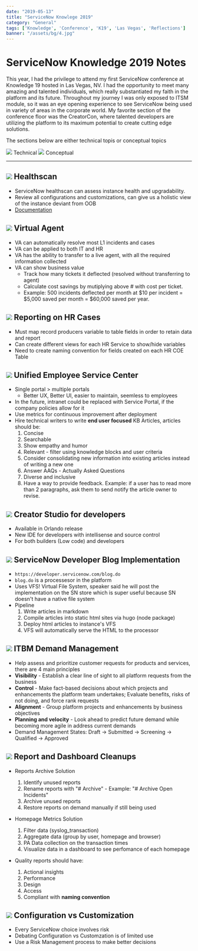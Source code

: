 ```yaml
---
date: "2019-05-13"
title: "ServiceNow Knowlege 2019"
category: "General"
tags: ['Knowledge', 'Conference', 'K19', 'Las Vegas', 'Reflections']
banner: "/assets/bg/4.jpg"
---
```


# ServiceNow Knowledge 2019 Notes

This year, I had the privilege to attend my first ServiceNow conference at Knowledge 19 hosted in Las Vegas, NV. I had the opportunity to meet many amazing and talented individuals, which really substantiated my faith in the platform and its future. Throughout my journey I was only exposed to ITSM module, so it was an eye opening experience to see ServiceNow being used in variety of areas in the corporate world. My favorite section of the conference floor was the CreatorCon, where talented developers are utilizing the platform to its maximum potential to create cutting edge solutions.

The sections below are either technical topis or conceptual topics

<span><img src="https://placehold.it/15/f03c15/000000?text=+"> Technical</span>
<span><img src="https://placehold.it/15/c5f015/000000?text=+"> Conceptual</span>
***
## <img style="margin-bottom: 0" src="https://placehold.it/30/f03c15/000000?text=+"> Healthscan

- ServiceNow healthscan can assess instance health and upgradability.
- Review all configurations and customizations, can give us a holistic view of the instance deviant from OOB
- [Documentation](https://www.servicenow.com/content/dam/servicenow-assets/public/en-us/doc-type/data-sheet/ds-configuration-review.pdf)

## <img style="margin-bottom: 0" src="https://placehold.it/30/c5f015/000000?text=+"> Virtual Agent

- VA can automatically resolve most L1 incidents and cases
- VA can be applied to both IT and HR
- VA has the ability to transfer to a live agent, with all the required information collected
- VA can show business value
  - Track how many tickets it deflected (resolved without transferring to agent)
  - Calculate cost savings by mutiplying above # with cost per ticket.
  - Example: 500 incidents deflected per month at $10 per incident = \$5,000 saved per month = \$60,000 saved per year.

## <img style="margin-bottom: 0" src="https://placehold.it/30/f03c15/000000?text=+"> Reporting on HR Cases

- Must map record producers variable to table fields in order to retain data and report
- Can create different views for each HR Service to show/hide variables
- Need to create naming convention for fields created on each HR COE Table

## <img style="margin-bottom: 0" src="https://placehold.it/30/c5f015/000000?text=+"> Unified Employee Service Center

- Single portal > multiple portals
  - Better UX, Better UI, easier to maintain, seemless to employees
- In the future, intranet could be replaced with Service Portal, if the company policies allow for it
- Use metrics for continuous improvement after deployment
- Hire technical writers to write **end user focused** KB Articles, articles should be:
  1. Concise
  2. Searchable
  3. Show empathy and humor
  4. Relevant - filter using knowledge blocks and user criteria
  5. Consider consolidating new information into existing articles instead of writing a new one
  6. Answer AAQs - Actually Asked Questions
  7. Diverse and inclusive
  8. Have a way to provide feedback. Example: if a user has to read more than 2 paragraphs, ask them to send notify the article owner to revise.

## <img style="margin-bottom: 0" src="https://placehold.it/30/f03c15/000000?text=+"> Creator Studio for developers

- Available in Orlando release
- New IDE for developers with intellisense and source control
- For both builders (Low code) and developers

## <img style="margin-bottom: 0" src="https://placehold.it/30/f03c15/000000?text=+"> ServiceNow Developer Blog Implementation

- `https://developer.servicenow.com/blog.do`
- `blog.do` is a processesor in the platform
- Uses VFS! Virtual File System, speaker said he will post the implementation on the SN store which is super useful because SN doesn't have a native file system
- Pipeline
  1. Write articles in markdown
  2. Compile articles into static html sites via hugo (node package)
  3. Deploy html articles to instance's VFS
  4. VFS will automatically serve the HTML to the processor

## <img style="margin-bottom: 0" src="https://placehold.it/30/c5f015/000000?text=+"> ITBM Demand Management

- Help assess and prioritize customer requests for products and services, there are 4 main principles
- **Visibility** - Establish a clear line of sight to all platform requests from the business
- **Control** - Make fact-based decisions about which projects and enhancements the platform team undertakes; Evaluate benefits, risks of not doing, and force rank requests
- **Alignment** - Group platform projects and enhancements by business objectives
- **Planning and velocity** - Look ahead to predict future demand while becoming more agile in address current demands
- Demand Management States: Draft -> Submitted -> Screening -> Qualified -> Approved

## <img style="margin-bottom: 0" src="https://placehold.it/30/f03c15/000000?text=+"> Report and Dashboard Cleanups

- Reports Archive Solution

  1. Identify unused reports
  2. Rename reports with "# Archive" - Example: "# Archive Open Incidents"
  3. Archive unused reports
  4. Restore reports on demand manually if still being used

- Homepage Metrics Solution

  1. Filter data (syslog_transaction)
  2. Aggregate data (group by user, homepage and browser)
  3. PA Data collection on the transaction times
  4. Visualize data in a dashboard to see perfomance of each homepage

- Quality reports should have:
  1. Actional insights
  2. Performance
  3. Design
  4. Access
  5. Compliant with **naming convention**

## <img style="margin-bottom: 0" src="https://placehold.it/30/c5f015/000000?text=+"> Configuration vs Customization

- Every ServiceNow choice involves risk
- Debating Configuration vs Customzation is of limited use
- Use a Risk Management process to make better decisions
